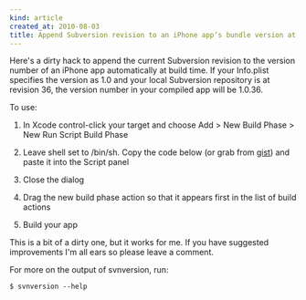 ```yaml
---
kind: article
created_at: 2010-08-03
title: Append Subversion revision to an iPhone app’s bundle version at build time
---
```


Here's a dirty hack to append the current Subversion revision to the version number of an iPhone app
automatically at build time. If your Info.plist specifies the version as 1.0 and your local Subversion
repository is at revision 36, the version number in your compiled app will be 1.0.36.

To use:

1. In Xcode control-click your target and choose Add > New Build Phase > New Run Script Build Phase

2. Leave shell set to /bin/sh. Copy the code below (or grab from [gist](http://gist.github.com/506429)) and paste it into the Script panel

3. Close the dialog 

4. Drag the new build phase action so that it appears first in the list of build actions

5. Build your app

<script src="http://gist.github.com/506429.js?file=gistfile1.sh"></script>

This is a bit of a dirty one, but it works for me. If you have suggested improvements I'm all ears so please
leave a comment.

For more on the output of svnversion, run:

    $ svnversion --help
